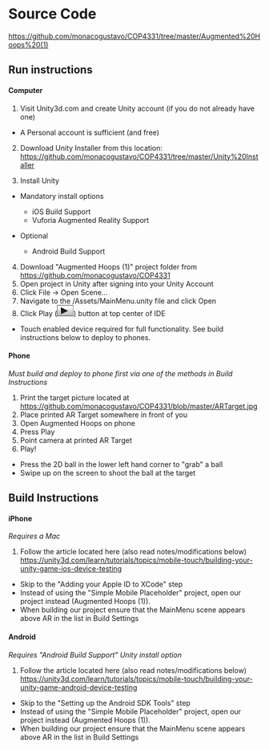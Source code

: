 # Source Code

https://github.com/monacogustavo/COP4331/tree/master/Augmented%20Hoops%20(1)

## Run instructions

#### Computer

1. Visit Unity3d.com and create Unity account (if you do not already have one)

- A Personal account is sufficient (and free)

2. Download Unity Installer from this location: https://github.com/monacogustavo/COP4331/tree/master/Unity%20Installer

3. Install Unity

- Mandatory install options

  - iOS Build Support
  - Vuforia Augmented Reality Support

- Optional
  - Android Build Support

4. Download "Augmented Hoops (1)" project folder from https://github.com/monacogustavo/COP4331
5. Open project in Unity after signing into your Unity Account
6. Click File -> Open Scene...
7. Navigate to the /Assets/MainMenu.unity file and click Open
8. Click Play (![Play Button](/Sprint_1/images/PlayButton.png 'Play Button')) button at top center of IDE

- Touch enabled device required for full functionality. See build instructions below to deploy to phones.

#### Phone

_Must build and deploy to phone first via one of the methods in Build Instructions_

1. Print the target picture located at https://github.com/monacogustavo/COP4331/blob/master/ARTarget.jpg
2. Place printed AR Target somewhere in front of you
3. Open Augmented Hoops on phone
4. Press Play
5. Point camera at printed AR Target
6. Play!

- Press the 2D ball in the lower left hand corner to "grab" a ball
- Swipe up on the screen to shoot the ball at the target

## Build Instructions

#### iPhone

_Requires a Mac_

1. Follow the article located here (also read notes/modifications below) https://unity3d.com/learn/tutorials/topics/mobile-touch/building-your-unity-game-ios-device-testing

- Skip to the "Adding your Apple ID to XCode" step
- Instead of using the "Simple Mobile Placeholder" project, open our project instead (Augmented Hoops (1)).
- When building our project ensure that the MainMenu scene appears above AR in the list in Build Settings

#### Android

_Requires "Android Build Support" Unity install option_

1. Follow the article located here (also read notes/modifications below) https://unity3d.com/learn/tutorials/topics/mobile-touch/building-your-unity-game-android-device-testing

- Skip to the "Setting up the Android SDK Tools" step
- Instead of using the "Simple Mobile Placeholder" project, open our project instead (Augmented Hoops (1)).
- When building our project ensure that the MainMenu scene appears above AR in the list in Build Settings
